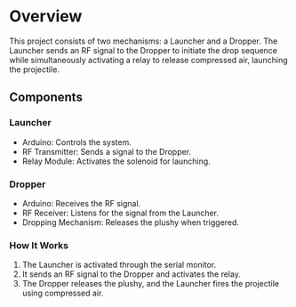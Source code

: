 # Overview

This project consists of two mechanisms: a Launcher and a Dropper. The Launcher sends an RF signal to the Dropper to initiate the drop sequence while simultaneously activating a relay to release compressed air, launching the projectile.

## Components

### Launcher

* Arduino: Controls the system.
* RF Transmitter: Sends a signal to the Dropper.
* Relay Module: Activates the solenoid for launching.

### Dropper

* Arduino: Receives the RF signal.
* RF Receiver: Listens for the signal from the Launcher.
* Dropping Mechanism: Releases the plushy when triggered.

### How It Works

1. The Launcher is activated through the serial monitor.
2. It sends an RF signal to the Dropper and activates the relay.
3. The Dropper releases the plushy, and the Launcher fires the projectile using compressed air.
